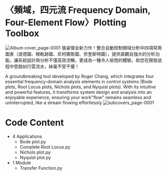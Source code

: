 # 〈頻域，四元流 Frequency Domain, Four-Element Flow〉Plotting Toolbox
![Album cover_page-0001](https://github.com/user-attachments/assets/1131a02f-107f-4563-91e4-ade88c4d9367)
張睿傑全新力作！整合自動控制頻域分析中四項常用圖表（波德圖、根軌跡圖、尼柯爾斯圖、奈奎斯特圖），提供直觀且強大的分析功能。讓系統設計與分析不僅高效流暢，更成為一種令人愉悅的體驗，助您在開發過程中思路如行雲流水，絲毫不受干擾！

A groundbreaking tool developed by Roger Chang, which integrates four essential frequency-domain analysis elements in control systems (Bode plots, Root Locus plots, Nichols plots, and Nyquist plots). With its intuitive and powerful features, it transforms system design and analysis into an enjoyable experience, ensuring your work"flow" remains seamless and uninterrupted, like a stream flowing effortlessly
![subcovers_page-0001](https://github.com/user-attachments/assets/b002ce92-8b9d-437e-b975-fa7257bd70dd)

# Code Content
  - 4 Applications
    - Bode plot.py
    - Complete Root Locus.py
    - Nichols plot.py
    - Nyquist plot.py
  - 1 Module
    - Transfer Function.py 
